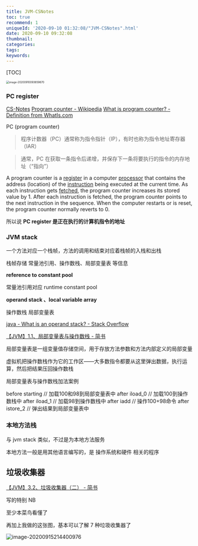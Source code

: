 ```yaml
---
title: JVM-CSNotes
toc: true
recommend: 1
uniqueId: '2020-09-10 01:32:08/"JVM-CSNotes".html'
date: 2020-09-10 09:32:08
thumbnail:
categories:
tags:
keywords:
---
```


[TOC]

<!--more-->



<img src="https://i.loli.net/2020/09/10/VWu58GtKxPXwjdJ.png" alt="image-20200910093659670" style="zoom:50%;" />

### PC register

[CS-Notes](https://cyc2018.github.io/CS-Notes/#/notes/Java%20%E8%99%9A%E6%8B%9F%E6%9C%BA?id=%e4%b8%80%e3%80%81%e8%bf%90%e8%a1%8c%e6%97%b6%e6%95%b0%e6%8d%ae%e5%8c%ba%e5%9f%9f)
[Program counter - Wikipedia](https://en.wikipedia.org/wiki/Program_counter)
[What is program counter? - Definition from WhatIs.com](https://whatis.techtarget.com/definition/program-counter)

PC (program counter)

> 程序计数器（PC）通常称为指令指针（IP），有时也称为指令地址寄存器（IAR）

> 通常，PC 在获取一条指令后递增，并保存下一条将要执行的指令的内存地址（“指向”）

A program counter is a [register](https://whatis.techtarget.com/definition/register) in a computer [processor](https://whatis.techtarget.com/definition/processor) that contains the address (location) of the [instruction](https://whatis.techtarget.com/definition/instruction) being executed at the current time. As each instruction gets [fetched](https://searchsqlserver.techtarget.com/definition/fetch), the program counter increases its stored value by 1. After each instruction is fetched, the program counter points to the next instruction in the sequence. When the computer restarts or is reset, the program counter normally reverts to 0.

所以说 **PC register 是正在执行的计算机指令的地址**



### JVM stack

一个方法对应一个栈帧，方法的调用和结束对应着栈帧的入栈和出栈

栈帧存储 常量池引用、操作数栈、局部变量表 等信息

**reference to constant pool**

常量池引用对应 runtime constant pool

**operand stack 、local variable array**

操作数栈 局部变量表

[java - What is an operand stack? - Stack Overflow](https://stackoverflow.com/questions/24427056/what-is-an-operand-stack)

[【JVM】1.1、局部变量表与操作数栈 - 简书](https://www.jianshu.com/p/a6a9734ef13d)

局部变量表是一组变量值存储空间，用于存放方法参数和方法内部定义的局部变量

虚拟机把操作数栈作为它的工作区——大多数指令都要从这里弹出数据，执行运算，然后把结果压回操作数栈

局部变量表与操作数栈加法案例

before starting // 加载100和98到局部变量表中
after iload_0   // 加载100到操作数栈中
after iload_1   // 加载98到操作数栈中
after iadd      // 操作100+98命令
after istore_2  // 弹出结果到局部变量表中



### 本地方法栈

与 jvm stack 类似，不过是为本地方法服务

本地方法一般是用其他语言编写的，是 操作系统和硬件 相关的程序



## 垃圾收集器

[【JVM】3.2、垃圾收集器（二） - 简书](https://www.jianshu.com/p/5027e9d54df7)

写的特别 NB

至少本菜鸟看懂了

再加上我做的这张图，基本可以了解 7 种垃圾收集器了

![image-20200915214400976](https://i.loli.net/2020/09/15/2jSgRPWy7AtlkB3.png)





